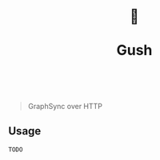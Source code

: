 <h1 align="center">
	<br>
	  	🚿
	<br>
	<br>
	Gush
	<br>
	<br>
	<br>
</h1>

> GraphSync over HTTP

## Usage

`TODO`
